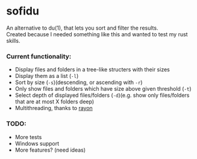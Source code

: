 # sofidu
An alternative to du(1), that lets you sort and filter the results.  
Created because I needed something like this and wanted to test my rust skills.

### Current functionality:
- Display files and folders in a tree-like structers with their sizes
- Display them as a list (`-l`)
- Sort by size (`-s`)(descending, or ascending with `-r`)
- Only show files and folders which have size above given threshold (`-t`)
- Select depth of displayed files/folders (`-d`)(e.g. show only files/folders that are at most X folders deep)
- Multithreading, thanks to [rayon](https://crates.io/crates/rayon)

### TODO:
- More tests
- Windows support
- More features? (need ideas)
